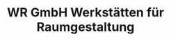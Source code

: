 ---
title: "WR GmbH Werkstätten für Raumgestaltung"
url: /kahl-am-main/wr-gmbh-werkstaetten-fuer-raumgestaltung/
shop: Allgemein
---